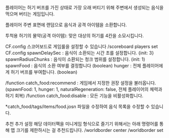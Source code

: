 플레이어는 허기 버프를 가진 상태로 가장 오래 버티기 위해 주변에서 생성되는 음식을 먹으며 버티는 게임입니다.

플레이어 주변 표면에 랜덤으로 음식과 공격 아이템을 소환합니다.

투척용 허기의 물약(공격 아이템): 맞은 대상의 허기를 4칸을 소모시킵니다.

CF.config 스코어보드로 게임룰을 설정할 수 있습니다
/scoreboard players set <name> CF.config <score>
<name>
    spawnDelaySec       : 음식이 소환되는 시간 초를 설정합니다. {init: 3}
    spawnRadiusChunks   : 음식이 소환되는 청크 범위를 설정합니다. (init: 1)
    spawnFood           : 음식의 소환 여부를 결정합니다 (boolean)
    hunger              : 전체 플레이어에게 허기 버프를 부여합니다. (boolean)

/function catch_food:recommend  : 게임에서 지정한 권장 설정을 불러옵니다.
(spawnFood: 1, hunger: 1, naturalRegeneration: false, 전체 플레이어의 체력과 허기 회복)
/function catch_food:disable    : 모든 기능을 비활성화합니다.

*catch_food/tags/items/food.josn 파일을 수정하여 음식 목록을 수정할 수 있습니다.

추천 추가 설정
    해당 데이터팩을 미니게임 형식으로 즐기기 위해서는 아래 명령어를 통해 맵 크기를 제한하시는 걸 추천드립니다.
/worldborder center <x> <z>
/worldborder set <distance> <second>
